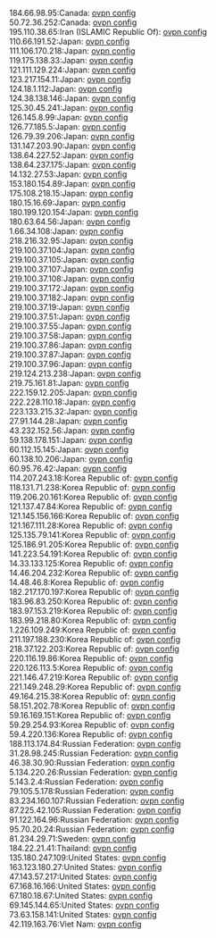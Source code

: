 184.66.98.95:Canada: [ovpn config](vpn/184_66_98_95.ovpn)  
50.72.36.252:Canada: [ovpn config](vpn/50_72_36_252.ovpn)  
195.110.38.65:Iran (ISLAMIC Republic Of): [ovpn config](vpn/195_110_38_65.ovpn)  
110.66.191.52:Japan: [ovpn config](vpn/110_66_191_52.ovpn)  
111.106.170.218:Japan: [ovpn config](vpn/111_106_170_218.ovpn)  
119.175.138.33:Japan: [ovpn config](vpn/119_175_138_33.ovpn)  
121.111.129.224:Japan: [ovpn config](vpn/121_111_129_224.ovpn)  
123.217.154.11:Japan: [ovpn config](vpn/123_217_154_11.ovpn)  
124.18.1.112:Japan: [ovpn config](vpn/124_18_1_112.ovpn)  
124.38.138.146:Japan: [ovpn config](vpn/124_38_138_146.ovpn)  
125.30.45.241:Japan: [ovpn config](vpn/125_30_45_241.ovpn)  
126.145.8.99:Japan: [ovpn config](vpn/126_145_8_99.ovpn)  
126.77.185.5:Japan: [ovpn config](vpn/126_77_185_5.ovpn)  
126.79.39.206:Japan: [ovpn config](vpn/126_79_39_206.ovpn)  
131.147.203.90:Japan: [ovpn config](vpn/131_147_203_90.ovpn)  
138.64.227.52:Japan: [ovpn config](vpn/138_64_227_52.ovpn)  
138.64.237.175:Japan: [ovpn config](vpn/138_64_237_175.ovpn)  
14.132.27.53:Japan: [ovpn config](vpn/14_132_27_53.ovpn)  
153.180.154.89:Japan: [ovpn config](vpn/153_180_154_89.ovpn)  
175.108.218.15:Japan: [ovpn config](vpn/175_108_218_15.ovpn)  
180.15.16.69:Japan: [ovpn config](vpn/180_15_16_69.ovpn)  
180.199.120.154:Japan: [ovpn config](vpn/180_199_120_154.ovpn)  
180.63.64.56:Japan: [ovpn config](vpn/180_63_64_56.ovpn)  
1.66.34.108:Japan: [ovpn config](vpn/1_66_34_108.ovpn)  
218.216.32.95:Japan: [ovpn config](vpn/218_216_32_95.ovpn)  
219.100.37.104:Japan: [ovpn config](vpn/219_100_37_104.ovpn)  
219.100.37.105:Japan: [ovpn config](vpn/219_100_37_105.ovpn)  
219.100.37.107:Japan: [ovpn config](vpn/219_100_37_107.ovpn)  
219.100.37.108:Japan: [ovpn config](vpn/219_100_37_108.ovpn)  
219.100.37.172:Japan: [ovpn config](vpn/219_100_37_172.ovpn)  
219.100.37.182:Japan: [ovpn config](vpn/219_100_37_182.ovpn)  
219.100.37.19:Japan: [ovpn config](vpn/219_100_37_19.ovpn)  
219.100.37.51:Japan: [ovpn config](vpn/219_100_37_51.ovpn)  
219.100.37.55:Japan: [ovpn config](vpn/219_100_37_55.ovpn)  
219.100.37.58:Japan: [ovpn config](vpn/219_100_37_58.ovpn)  
219.100.37.86:Japan: [ovpn config](vpn/219_100_37_86.ovpn)  
219.100.37.87:Japan: [ovpn config](vpn/219_100_37_87.ovpn)  
219.100.37.96:Japan: [ovpn config](vpn/219_100_37_96.ovpn)  
219.124.213.238:Japan: [ovpn config](vpn/219_124_213_238.ovpn)  
219.75.161.81:Japan: [ovpn config](vpn/219_75_161_81.ovpn)  
222.159.12.205:Japan: [ovpn config](vpn/222_159_12_205.ovpn)  
222.228.110.18:Japan: [ovpn config](vpn/222_228_110_18.ovpn)  
223.133.215.32:Japan: [ovpn config](vpn/223_133_215_32.ovpn)  
27.91.144.28:Japan: [ovpn config](vpn/27_91_144_28.ovpn)  
43.232.152.56:Japan: [ovpn config](vpn/43_232_152_56.ovpn)  
59.138.178.151:Japan: [ovpn config](vpn/59_138_178_151.ovpn)  
60.112.15.145:Japan: [ovpn config](vpn/60_112_15_145.ovpn)  
60.138.10.206:Japan: [ovpn config](vpn/60_138_10_206.ovpn)  
60.95.76.42:Japan: [ovpn config](vpn/60_95_76_42.ovpn)  
114.207.243.18:Korea Republic of: [ovpn config](vpn/114_207_243_18.ovpn)  
118.131.71.238:Korea Republic of: [ovpn config](vpn/118_131_71_238.ovpn)  
119.206.20.161:Korea Republic of: [ovpn config](vpn/119_206_20_161.ovpn)  
121.137.47.84:Korea Republic of: [ovpn config](vpn/121_137_47_84.ovpn)  
121.145.156.166:Korea Republic of: [ovpn config](vpn/121_145_156_166.ovpn)  
121.167.111.28:Korea Republic of: [ovpn config](vpn/121_167_111_28.ovpn)  
125.135.79.141:Korea Republic of: [ovpn config](vpn/125_135_79_141.ovpn)  
125.186.91.205:Korea Republic of: [ovpn config](vpn/125_186_91_205.ovpn)  
141.223.54.191:Korea Republic of: [ovpn config](vpn/141_223_54_191.ovpn)  
14.33.133.125:Korea Republic of: [ovpn config](vpn/14_33_133_125.ovpn)  
14.46.204.232:Korea Republic of: [ovpn config](vpn/14_46_204_232.ovpn)  
14.48.46.8:Korea Republic of: [ovpn config](vpn/14_48_46_8.ovpn)  
182.217.170.197:Korea Republic of: [ovpn config](vpn/182_217_170_197.ovpn)  
183.96.83.250:Korea Republic of: [ovpn config](vpn/183_96_83_250.ovpn)  
183.97.153.219:Korea Republic of: [ovpn config](vpn/183_97_153_219.ovpn)  
183.99.218.80:Korea Republic of: [ovpn config](vpn/183_99_218_80.ovpn)  
1.226.109.249:Korea Republic of: [ovpn config](vpn/1_226_109_249.ovpn)  
211.197.188.230:Korea Republic of: [ovpn config](vpn/211_197_188_230.ovpn)  
218.37.122.203:Korea Republic of: [ovpn config](vpn/218_37_122_203.ovpn)  
220.116.19.86:Korea Republic of: [ovpn config](vpn/220_116_19_86.ovpn)  
220.126.113.5:Korea Republic of: [ovpn config](vpn/220_126_113_5.ovpn)  
221.146.47.219:Korea Republic of: [ovpn config](vpn/221_146_47_219.ovpn)  
221.149.248.29:Korea Republic of: [ovpn config](vpn/221_149_248_29.ovpn)  
49.164.215.38:Korea Republic of: [ovpn config](vpn/49_164_215_38.ovpn)  
58.151.202.78:Korea Republic of: [ovpn config](vpn/58_151_202_78.ovpn)  
59.16.169.151:Korea Republic of: [ovpn config](vpn/59_16_169_151.ovpn)  
59.29.254.93:Korea Republic of: [ovpn config](vpn/59_29_254_93.ovpn)  
59.4.220.136:Korea Republic of: [ovpn config](vpn/59_4_220_136.ovpn)  
188.113.174.84:Russian Federation: [ovpn config](vpn/188_113_174_84.ovpn)  
31.28.98.245:Russian Federation: [ovpn config](vpn/31_28_98_245.ovpn)  
46.38.30.90:Russian Federation: [ovpn config](vpn/46_38_30_90.ovpn)  
5.134.220.26:Russian Federation: [ovpn config](vpn/5_134_220_26.ovpn)  
5.143.2.4:Russian Federation: [ovpn config](vpn/5_143_2_4.ovpn)  
79.105.5.178:Russian Federation: [ovpn config](vpn/79_105_5_178.ovpn)  
83.234.160.107:Russian Federation: [ovpn config](vpn/83_234_160_107.ovpn)  
87.225.42.105:Russian Federation: [ovpn config](vpn/87_225_42_105.ovpn)  
91.122.164.96:Russian Federation: [ovpn config](vpn/91_122_164_96.ovpn)  
95.70.20.24:Russian Federation: [ovpn config](vpn/95_70_20_24.ovpn)  
81.234.29.71:Sweden: [ovpn config](vpn/81_234_29_71.ovpn)  
184.22.21.41:Thailand: [ovpn config](vpn/184_22_21_41.ovpn)  
135.180.247.109:United States: [ovpn config](vpn/135_180_247_109.ovpn)  
163.123.180.27:United States: [ovpn config](vpn/163_123_180_27.ovpn)  
47.143.57.217:United States: [ovpn config](vpn/47_143_57_217.ovpn)  
67.168.16.166:United States: [ovpn config](vpn/67_168_16_166.ovpn)  
67.180.18.67:United States: [ovpn config](vpn/67_180_18_67.ovpn)  
69.145.144.65:United States: [ovpn config](vpn/69_145_144_65.ovpn)  
73.63.158.141:United States: [ovpn config](vpn/73_63_158_141.ovpn)  
42.119.163.76:Viet Nam: [ovpn config](vpn/42_119_163_76.ovpn)  
